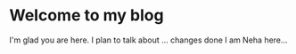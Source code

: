 # Welcome to my blog

I'm glad you are here. I plan to talk about ...
changes done I am Neha here...
